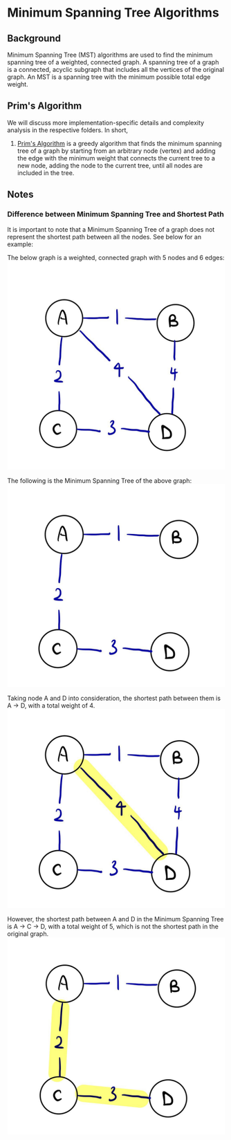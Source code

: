 # Minimum Spanning Tree Algorithms

## Background

Minimum Spanning Tree (MST) algorithms are used to find the minimum spanning tree of a weighted, connected graph. A
spanning tree of a graph is a connected, acyclic subgraph that includes all the vertices of the original graph. An MST 
is a spanning tree with the minimum possible total edge weight.

## Prim's Algorithm

We will discuss more implementation-specific details and complexity analysis in the respective folders. In short,
1. [Prim's Algorithm](prim) is a greedy algorithm that finds the minimum spanning tree of a graph by starting from an
arbitrary node (vertex) and adding the edge with the minimum weight that connects the current tree to a new node, adding
the node to the current tree, until all nodes are included in the tree.

## Notes

### Difference between Minimum Spanning Tree and Shortest Path
It is important to note that a Minimum Spanning Tree of a graph does not represent the shortest path between all the
nodes. See below for an example:

The below graph is a weighted, connected graph with 5 nodes and 6 edges:
![original graph img](../../../../../docs/assets/images/originalGraph.jpg)

The following is the Minimum Spanning Tree of the above graph:
![MST img](../../../../../docs/assets/images/MST.jpg)

Taking node A and D into consideration, the shortest path between them is A -> D, with a total weight of 4.
![SPOriginal img](../../../../../docs/assets/images/SPOriginal.jpg)

However, the shortest path between A and D in the Minimum Spanning Tree is A -> C -> D, with a total weight of 5, which
is not the shortest path in the original graph.
![SPMST img](../../../../../docs/assets/images/SPMST.jpg)
